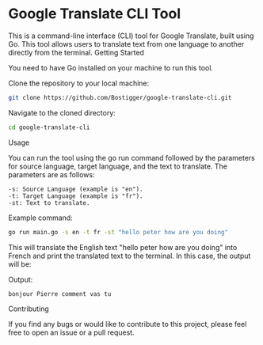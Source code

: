 
# Google Translate CLI Tool

This is a command-line interface (CLI) tool for Google Translate, built using Go. This tool allows users to translate text from one language to another directly from the terminal.
Getting Started

You need to have Go installed on your machine to run this tool.

Clone the repository to your local machine:


```bash
git clone https://github.com/Bostigger/google-translate-cli.git
```


Navigate to the cloned directory:

```bash
cd google-translate-cli
```


Usage

You can run the tool using the go run command followed by the parameters for source language, target language, and the text to translate. The parameters are as follows:

    -s: Source Language (example is "en").
    -t: Target Language (example is "fr").
    -st: Text to translate.




Example command:

```bash
go run main.go -s en -t fr -st "hello peter how are you doing"
```

This will translate the English text "hello peter how are you doing" into French and print the translated text to the terminal. In this case, the output will be:

Output:

```bash
bonjour Pierre comment vas tu
```


Contributing

If you find any bugs or would like to contribute to this project, please feel free to open an issue or a pull request.


